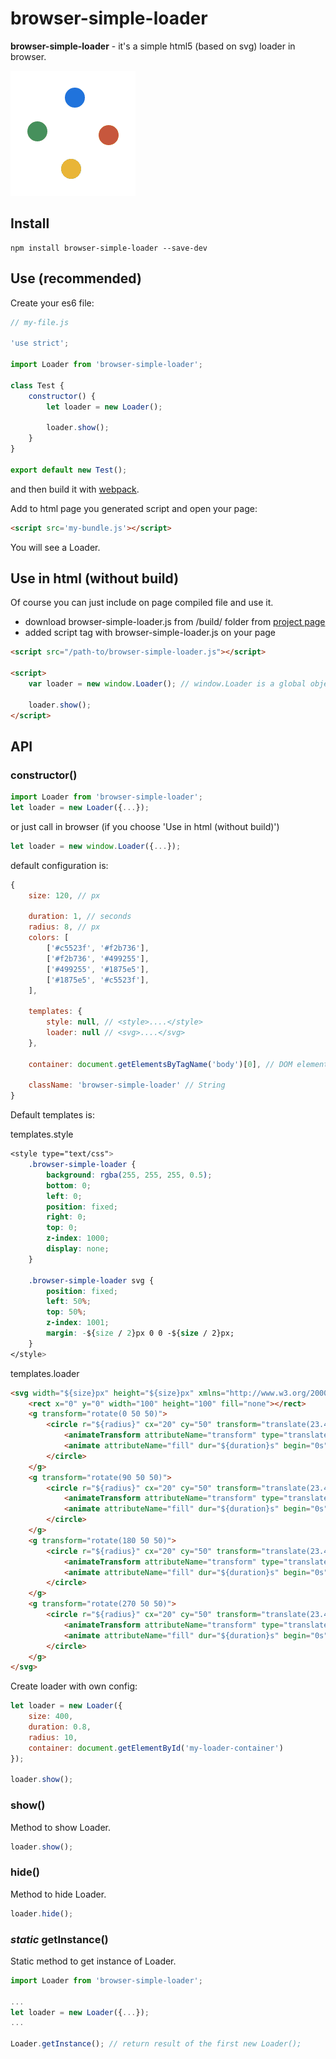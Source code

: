 # browser-simple-loader

**browser-simple-loader** - it's a simple html5 (based on svg) loader in browser.

![Example](data/example.gif?raw=true)

## Install 
```
npm install browser-simple-loader --save-dev
```

## Use (recommended)
Create your es6 file:
``` js
// my-file.js

'use strict';

import Loader from 'browser-simple-loader';

class Test {
    constructor() {
        let loader = new Loader();

        loader.show();
    }
}

export default new Test();

```

and then build it with [webpack](https://webpack.github.io/).

Add to html page you generated script and open your page:
``` html
<script src='my-bundle.js'></script>
```
You will see a Loader.


## Use in html (without build)
Of course you can just include on page compiled file and use it.
- download browser-simple-loader.js from /build/ folder from [project page](https://github.com/alexander-usolcev/browser-simple-loader) 
- added script tag with browser-simple-loader.js on your page
```html
<script src="/path-to/browser-simple-loader.js"></script>

<script>	
    var loader = new window.Loader(); // window.Loader is a global object if you choose this method.
    
    loader.show();
</script>
```

## API
### constructor()
```js
import Loader from 'browser-simple-loader';
let loader = new Loader({...});
```


or just call in browser (if you choose 'Use in html (without build)')
```js
let loader = new window.Loader({...});
```

default configuration is:
```js
{            
    size: 120, // px
 
    duration: 1, // seconds
    radius: 8, // px
    colors: [
        ['#c5523f', '#f2b736'],
        ['#f2b736', '#499255'],
        ['#499255', '#1875e5'],
        ['#1875e5', '#c5523f'],
    ],
 
    templates: {
        style: null, // <style>....</style>
        loader: null // <svg>....</svg>
    },
 
    container: document.getElementsByTagName('body')[0], // DOM element
 
    className: 'browser-simple-loader' // String
}
```

Default templates is:

templates.style

```css
<style type="text/css">
    .browser-simple-loader {
        background: rgba(255, 255, 255, 0.5);
        bottom: 0;
        left: 0;
        position: fixed;
        right: 0;
        top: 0;
        z-index: 1000;
        display: none;
    }

    .browser-simple-loader svg {
        position: fixed;
        left: 50%;
        top: 50%;
        z-index: 1001;
        margin: -${size / 2}px 0 0 -${size / 2}px;
    }
</style>
```

templates.loader
```html
<svg width="${size}px" height="${size}px" xmlns="http://www.w3.org/2000/svg" viewBox="0 0 100 100" preserveAspectRatio="xMidYMid">
    <rect x="0" y="0" width="100" height="100" fill="none"></rect>
    <g transform="rotate(0 50 50)">
        <circle r="${radius}" cx="20" cy="50" transform="translate(23.4991 -23.4991)">
            <animateTransform attributeName="transform" type="translate" begin="0s" repeatCount="indefinite" dur="${duration}s" values="0 0;30 -30" keyTimes="0;1"></animateTransform>
            <animate attributeName="fill" dur="${duration}s" begin="0s" repeatCount="indefinite" keyTimes="0;1" values="${colors[0][0]};${colors[0][1]}"></animate>
        </circle>
    </g>
    <g transform="rotate(90 50 50)">
        <circle r="${radius}" cx="20" cy="50" transform="translate(23.4991 -23.4991)">
            <animateTransform attributeName="transform" type="translate" begin="0s" repeatCount="indefinite" dur="${duration}s" values="0 0;30 -30" keyTimes="0;1"></animateTransform>
            <animate attributeName="fill" dur="${duration}s" begin="0s" repeatCount="indefinite" keyTimes="0;1" values="${colors[1][0]};${colors[1][1]}"></animate>
        </circle>
    </g>
    <g transform="rotate(180 50 50)">
        <circle r="${radius}" cx="20" cy="50" transform="translate(23.4991 -23.4991)">
            <animateTransform attributeName="transform" type="translate" begin="0s" repeatCount="indefinite" dur="${duration}s" values="0 0;30 -30" keyTimes="0;1"></animateTransform>
            <animate attributeName="fill" dur="${duration}s" begin="0s" repeatCount="indefinite" keyTimes="0;1" values="${colors[2][0]};${colors[2][1]}"></animate>
        </circle>
    </g>
    <g transform="rotate(270 50 50)">
        <circle r="${radius}" cx="20" cy="50" transform="translate(23.4991 -23.4991)">
            <animateTransform attributeName="transform" type="translate" begin="0s" repeatCount="indefinite" dur="${duration}s" values="0 0;30 -30" keyTimes="0;1"></animateTransform>
            <animate attributeName="fill" dur="${duration}s" begin="0s" repeatCount="indefinite" keyTimes="0;1" values="${colors[3][0]};${colors[3][1]}"></animate>
        </circle>
    </g>
</svg>
```

Create loader with own config:
```js
let loader = new Loader({
    size: 400,
    duration: 0.8,
    radius: 10,
    container: document.getElementById('my-loader-container')
});

loader.show();
```

### show()
Method to show Loader.
```js
loader.show();
```

### hide()
Method to hide Loader.
```js
loader.hide();
```

### _static_ getInstance()
Static method to get instance of Loader.
 ```js
import Loader from 'browser-simple-loader';

...
let loader = new Loader({...});
...

Loader.getInstance(); // return result of the first new Loader();
```